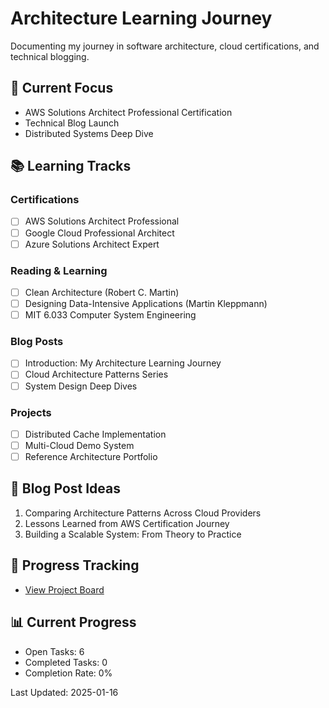 # Architecture Learning Journey

Documenting my journey in software architecture, cloud certifications, and technical blogging.

## 🎯 Current Focus

- AWS Solutions Architect Professional Certification
- Technical Blog Launch
- Distributed Systems Deep Dive

## 📚 Learning Tracks

### Certifications

- [ ] AWS Solutions Architect Professional
- [ ] Google Cloud Professional Architect
- [ ] Azure Solutions Architect Expert

### Reading & Learning

- [ ] Clean Architecture (Robert C. Martin)
- [ ] Designing Data-Intensive Applications (Martin Kleppmann)
- [ ] MIT 6.033 Computer System Engineering

### Blog Posts

- [ ] Introduction: My Architecture Learning Journey
- [ ] Cloud Architecture Patterns Series
- [ ] System Design Deep Dives

### Projects

- [ ] Distributed Cache Implementation
- [ ] Multi-Cloud Demo System
- [ ] Reference Architecture Portfolio

## 📝 Blog Post Ideas

1. Comparing Architecture Patterns Across Cloud Providers
2. Lessons Learned from AWS Certification Journey
3. Building a Scalable System: From Theory to Practice

## 🚀 Progress Tracking

- [View Project Board]([architecture-learning-journey](https://github.com/users/k8port/projects/3))


## 📊 Current Progress
- Open Tasks: 6
- Completed Tasks: 0
- Completion Rate: 0%

Last Updated: 2025-01-16
